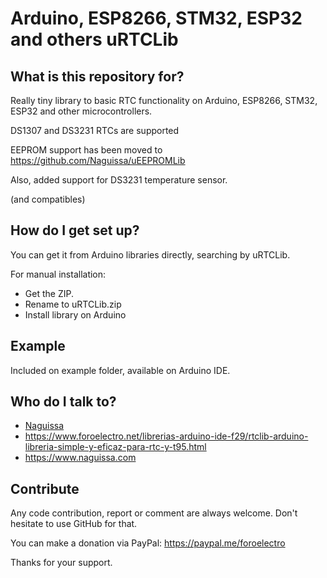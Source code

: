 # Arduino, ESP8266, STM32, ESP32 and others uRTCLib

## What is this repository for? ##

Really tiny library to basic RTC functionality on Arduino, ESP8266, STM32, ESP32 and other microcontrollers.

DS1307 and DS3231 RTCs are supported

EEPROM support has been moved to https://github.com/Naguissa/uEEPROMLib

Also, added support for DS3231 temperature sensor.


(and compatibles)




## How do I get set up? ##

You can get it from Arduino libraries directly, searching by uRTCLib.

For manual installation:

 * Get the ZIP.
 * Rename to uRTCLib.zip
 * Install library on Arduino



## Example ##

Included on example folder, available on Arduino IDE.




## Who do I talk to? ##

 * [Naguissa](https://github.com/Naguissa)
 * https://www.foroelectro.net/librerias-arduino-ide-f29/rtclib-arduino-libreria-simple-y-eficaz-para-rtc-y-t95.html
 * https://www.naguissa.com



## Contribute ##

Any code contribution, report or comment are always welcome. Don't hesitate to use GitHub for that.


You can make a donation via PayPal: https://paypal.me/foroelectro


Thanks for your support.
